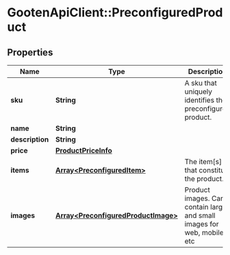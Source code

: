 # GootenApiClient::PreconfiguredProduct

## Properties
Name | Type | Description | Notes
------------ | ------------- | ------------- | -------------
**sku** | **String** | A sku that uniquely identifies the preconfigured product. | 
**name** | **String** |  | 
**description** | **String** |  | 
**price** | [**ProductPriceInfo**](ProductPriceInfo.md) |  | 
**items** | [**Array&lt;PreconfiguredItem&gt;**](PreconfiguredItem.md) | The item[s] that constitue the product. | 
**images** | [**Array&lt;PreconfiguredProductImage&gt;**](PreconfiguredProductImage.md) | Product images. Can contain large and small images for web, mobile, etc | 


